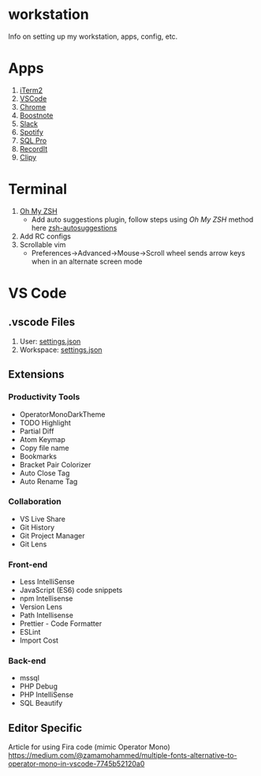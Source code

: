 # workstation
Info on setting up my workstation, apps, config, etc.

# Apps

1. [iTerm2](https://www.iterm2.com/downloads.html)
2. [VSCode](https://code.visualstudio.com/download)
3. [Chrome](https://www.google.com/chrome)
4. [Boostnote](https://boostnote.io/)
5. [Slack](https://slack.com/)
6. [Spotify](https://www.spotify.com/us/)
7. [SQL Pro](https://www.sequelpro.com/)
8. [RecordIt](http://recordit.co/)
9. [Clipy](https://clipy-app.com/)

# Terminal

 1. [Oh My ZSH](http://ohmyz.sh/)
    * Add auto suggestions plugin, follow steps using _Oh My ZSH_ method here [zsh-autosuggestions](https://github.com/zsh-users/zsh-autosuggestions)
 2. Add RC configs
 3. Scrollable vim
    * Preferences->Advanced->Mouse->Scroll wheel sends arrow keys when in an alternate screen mode


# VS Code

## .vscode Files

1. User: [settings.json](vscode/user_settings.json)
2. Workspace: [settings.json](vscode/workspace_settings.json)

## Extensions

### Productivity Tools
- OperatorMonoDarkTheme
- TODO Highlight
- Partial Diff
- Atom Keymap
- Copy file name
- Bookmarks
- Bracket Pair Colorizer
- Auto Close Tag
- Auto Rename Tag

### Collaboration
- VS Live Share
- Git History
- Git Project Manager
- Git Lens

### Front-end
- Less IntelliSense
- JavaScript (ES6) code snippets
- npm Intellisense
- Version Lens
- Path Intellisense
- Prettier - Code Formatter
- ESLint
- Import Cost

### Back-end
- mssql
- PHP Debug
- PHP IntelliSense
- SQL Beautify


## Editor Specific

Article for using Fira code (mimic Operator Mono) https://medium.com/@zamamohammed/multiple-fonts-alternative-to-operator-mono-in-vscode-7745b52120a0
